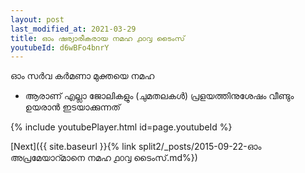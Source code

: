 ```yaml
---
layout: post
last_modified_at: 2021-03-29
title: ഓം ഷര്വാരീകരായ നമഹ ൧൦൮ ടൈംസ്
youtubeId: d6wBFo4bnrY
---
```

 
 
 ഓം സർവ കർമണാ മുക്തയെ നമഹ 
 
 -  ആരാണ് എല്ലാ ജോലികളും (ചുമതലകൾ) പ്രളയത്തിനുശേഷം വീണ്ടും ഉയരാൻ ഇടയാക്കുന്നത് 
 
  
 
  
 
 
 
 
 
 


{% include youtubePlayer.html id=page.youtubeId %}
 
[Next]({{ site.baseurl }}{% link  split2/_posts/2015-09-22-ഓം അപ്രമേയാറ്മാനെ നമഹ ൧൦൮ ടൈംസ്.md%})
 
